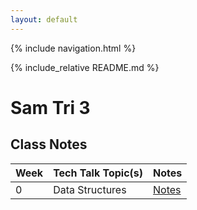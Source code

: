 ```yaml
---
layout: default
---
```

{% include navigation.html %}

{% include_relative README.md %}

# Sam Tri 3

## Class Notes

| **Week** | **Tech Talk Topic(s)** | **Notes** |
| ---    | ---                | ---   |
| 0 | Data Structures | [Notes](https://dsblack0.github.io/sam-tri3/notes) |

